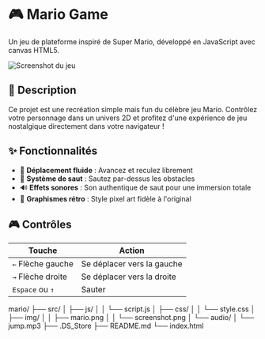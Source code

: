 # 🎮 Mario Game

Un jeu de plateforme inspiré de Super Mario, développé en JavaScript avec canvas HTML5.

![Screenshot du jeu](screenshot.png)

## 📖 Description

Ce projet est une recréation simple mais fun du célèbre jeu Mario. Contrôlez votre personnage dans un univers 2D et profitez d'une expérience de jeu nostalgique directement dans votre navigateur !

## ✨ Fonctionnalités

- 🏃 **Déplacement fluide** : Avancez et reculez librement
- 🦘 **Système de saut** : Sautez par-dessus les obstacles
- 🔊 **Effets sonores** : Son authentique de saut pour une immersion totale
- 🎨 **Graphismes rétro** : Style pixel art fidèle à l'original

## 🎮 Contrôles

| Touche | Action |
|--------|--------|
| `←` Flèche gauche | Se déplacer vers la gauche |
| `→` Flèche droite | Se déplacer vers la droite |
| `Espace` ou `↑` | Sauter |

mario/
├── src/
│   ├── js/
│   │   └── script.js
│   ├── css/
│   │   └── style.css
│   ├── img/
│   │   ├── mario.png
│   │   └── screenshot.png
│   └── audio/
│       └── jump.mp3
├── .DS_Store
├── README.md
└── index.html


